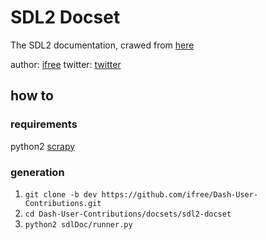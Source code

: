SDL2 Docset
===========
The SDL2 documentation, crawed from [here](http://wiki.libsdl.org/FrontPage)

author: [ifree](http://github.com/ifree)
twitter: [twitter](http://twitter.com/ifree0)

## how to ##

### requirements ###
python2
[scrapy](http://scrapy.org)

### generation ###
1. `git clone -b dev https://github.com/ifree/Dash-User-Contributions.git`
2. `cd Dash-User-Contributions/docsets/sdl2-docset`
3. `python2 sdlDoc/runner.py`


